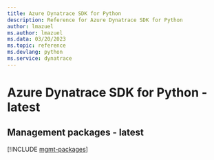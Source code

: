 ```yaml
---
title: Azure Dynatrace SDK for Python
description: Reference for Azure Dynatrace SDK for Python
author: lmazuel
ms.author: lmazuel
ms.data: 03/20/2023
ms.topic: reference
ms.devlang: python
ms.service: dynatrace
---
```

# Azure Dynatrace SDK for Python - latest

## Management packages - latest
[!INCLUDE [mgmt-packages](dynatrace-mgmt-index.md)]